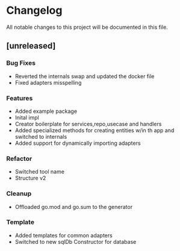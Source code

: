 # Changelog

All notable changes to this project will be documented in this file.

## [unreleased]

### Bug Fixes

- Reverted the internals swap and updated the docker file
- Fixed adapters misspelling

### Features

- Added example package
- Inital impl
- Creator boilerplate for services,repo,usecase and handlers
- Added specialized methods for creating entities w/in th app and switched to internals
- Added support for dynamically importing adapters

### Refactor

- Switched tool name
- Structure v2

### Cleanup

- Offloaded go.mod and go.sum to the generator

### Template

- Added templates for common adapters
- Switched to new sqlDb Constructor for database

<!-- generated by git-cliff -->
